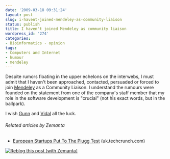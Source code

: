 ```yaml
---
date: '2009-03-18 09:31:24'
layout: post
slug: i-havent-joined-mendeley-as-community-liaison
status: publish
title: I haven't joined Mendeley as community liaison
wordpress_id: '274'
categories:
- Bioinformatics - opinion
tags:
- Computers and Internet
- humour
- mendeley
---
```


Despite rumors floating in the upper echelons on the interwebs, I must admit that I haven't been approached, contacted, persuaded or forced to join [Mendeley](http://en.wikipedia.org/wiki/Mendeley) as a Community Liaison. I understand the rumours were founded on the statement from one of the company's staff member that my role in the software development is "crucial" (not his exact words, but in the ballpark).

I wish [Gunn](http://synthesis.williamgunn.org/2009/03/18/ive-joined-mendeley-as-community-liaison/) and [Vidal](http://my.biotechlife.net/2009/03/04/community-liaison-mendeley/) all the luck.


###### Related articles by Zemanta

  * [European Startups Put To The Plugg Test](http://uk.techcrunch.com/2009/03/12/plugg-wraps-with-two-very-capable-winnners/) (uk.techcrunch.com)




[![Reblog this post [with Zemanta]](http://img.zemanta.com/reblog_e.png?x-id=89e7ea92-5320-4f20-b528-257a4d183309)](http://reblog.zemanta.com/zemified/89e7ea92-5320-4f20-b528-257a4d183309/)
